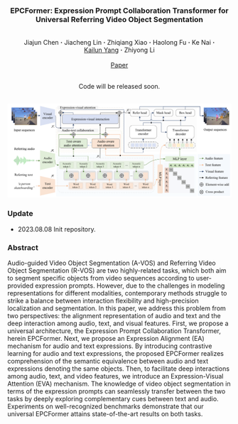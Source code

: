 ### <p align="center"> EPCFormer: Expression Prompt Collaboration Transformer for <br /> Universal Referring Video Object Segmentation
<br>
<div align="center">
  Jiajun&nbsp;Chen</a> <b>&middot;</b>
  Jiacheng&nbsp;Lin</a> <b>&middot;</b>
  Zhiqiang&nbsp;Xiao</a> <b>&middot;</b>
  Haolong&nbsp;Fu</a> <b>&middot;</b>
  Ke&nbsp;Nai</a> <b>&middot;</b>
  <a href="https://yangkailun.com/" target="_blank">Kailun&nbsp;Yang</a> <b>&middot;</b>
  Zhiyong&nbsp;Li</a>
  <br> <br>
  <a href="" target="_blank">Paper</a>
</div>

<br>
<p align="center">Code will be released soon. </p>
<br>

<div align=center><img src="assets/epcformer.png" /></div>

### Update
- 2023.08.08 Init repository.

### Abstract
Audio-guided Video Object Segmentation (A-VOS) and Referring Video Object Segmentation (R-VOS) are two highly-related tasks, which both aim to segment specific objects from video sequences according to user-provided expression prompts. However, due to the challenges in modeling representations for different modalities, contemporary methods struggle to strike a balance between interaction flexibility and high-precision localization and segmentation. In this paper, we address this problem from two perspectives: the alignment representation of audio and text and the deep interaction among audio, text, and visual features. First, we propose a universal architecture, the Expression Prompt Collaboration Transformer, herein EPCFormer. Next, we propose an Expression Alignment (EA) mechanism for audio and text expressions. By introducing contrastive learning for audio and text expressions, the proposed EPCFormer realizes comprehension of the semantic equivalence between audio and text expressions denoting the same objects. Then, to facilitate deep interactions among audio, text, and video features, we introduce an Expression-Visual Attention (EVA) mechanism. The knowledge of video object segmentation in terms of the expression prompts can seamlessly transfer between the two tasks by deeply exploring complementary cues between text and audio. Experiments on well-recognized benchmarks demonstrate that our universal EPCFormer attains state-of-the-art results on both tasks.
